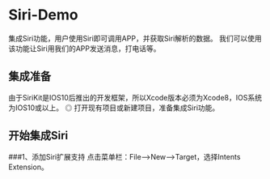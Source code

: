 # Siri-Demo
集成Siri功能，用户使用Siri即可调用APP，并获取Siri解析的数据。
我们可以使用该功能让Siri用我们的APP发送消息，打电话等。
## 集成准备
由于SiriKit是IOS10后推出的开发框架，所以Xcode版本必须为Xcode8，IOS系统为IOS10或以上。
◎ 打开现有项目或新建项目，准备集成Siri功能。
## 开始集成Siri
###1、添加Siri扩展支持
点击菜单栏：File-->New-->Target，选择Intents Extension。
